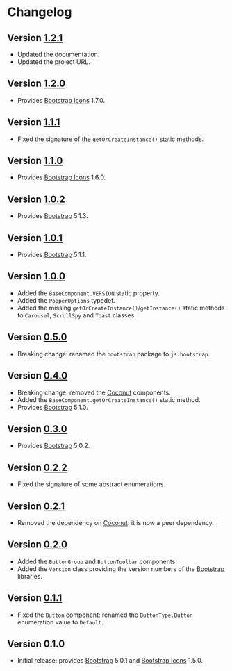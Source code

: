 # Changelog

## Version [1.2.1](https://bitbucket.org/cedx/bootstrap.hx/branches/compare/v1.2.1..v1.2.0)
- Updated the documentation.
- Updated the project URL.

## Version [1.2.0](https://bitbucket.org/cedx/bootstrap.hx/branches/compare/v1.2.0..v1.1.1)
- Provides [Bootstrap Icons](https://icons.getbootstrap.com) 1.7.0.

## Version [1.1.1](https://bitbucket.org/cedx/bootstrap.hx/branches/compare/v1.1.1..v1.1.0)
- Fixed the signature of the `getOrCreateInstance()` static methods.

## Version [1.1.0](https://bitbucket.org/cedx/bootstrap.hx/branches/compare/v1.1.0..v1.0.2)
- Provides [Bootstrap Icons](https://icons.getbootstrap.com) 1.6.0.

## Version [1.0.2](https://bitbucket.org/cedx/bootstrap.hx/branches/compare/v1.0.2..v1.0.1)
- Provides [Bootstrap](https://getbootstrap.com) 5.1.3.

## Version [1.0.1](https://bitbucket.org/cedx/bootstrap.hx/branches/compare/v1.0.1..v1.0.0)
- Provides [Bootstrap](https://getbootstrap.com) 5.1.1.

## Version [1.0.0](https://bitbucket.org/cedx/bootstrap.hx/branches/compare/v1.0.0..v0.5.0)
- Added the `BaseComponent.VERSION` static property.
- Added the `PopperOptions` typedef.
- Added the missing `getOrCreateInstance()`/`getInstance()` static methods to `Carousel`, `ScrollSpy` and `Toast` classes.

## Version [0.5.0](https://bitbucket.org/cedx/bootstrap.hx/branches/compare/v0.5.0..v0.4.0)
- Breaking change: renamed the `bootstrap` package to `js.bootstrap`.

## Version [0.4.0](https://bitbucket.org/cedx/bootstrap.hx/branches/compare/v0.4.0..v0.3.0)
- Breaking change: removed the [Coconut](https://github.com/MVCoconut) components.
- Added the `BaseComponent.getOrCreateInstance()` static method.
- Provides [Bootstrap](https://getbootstrap.com) 5.1.0.

## Version [0.3.0](https://bitbucket.org/cedx/bootstrap.hx/branches/compare/v0.3.0..v0.2.2)
- Provides [Bootstrap](https://getbootstrap.com) 5.0.2.

## Version [0.2.2](https://bitbucket.org/cedx/bootstrap.hx/branches/compare/v0.2.2..v0.2.1)
- Fixed the signature of some abstract enumerations.

## Version [0.2.1](https://bitbucket.org/cedx/bootstrap.hx/branches/compare/v0.2.1..v0.2.0)
- Removed the dependency on [Coconut](https://github.com/MVCoconut): it is now a peer dependency.

## Version [0.2.0](https://bitbucket.org/cedx/bootstrap.hx/branches/compare/v0.2.0..v0.1.1)
- Added the `ButtonGroup` and `ButtonToolbar` components.
- Added the `Version` class providing the version numbers of the [Bootstrap](https://getbootstrap.com) libraries.

## Version [0.1.1](https://bitbucket.org/cedx/bootstrap.hx/branches/compare/v0.1.1..v0.1.0)
- Fixed the `Button` component: renamed the `ButtonType.Button` enumeration value to `Default`.

## Version 0.1.0
- Initial release: provides [Bootstrap](https://getbootstrap.com) 5.0.1 and [Bootstrap Icons](https://icons.getbootstrap.com) 1.5.0.
